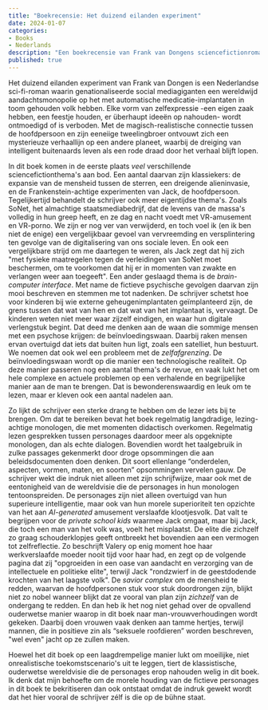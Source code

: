 ```yaml
---
title: "Boekrecensie: Het duizend eilanden experiment"
date: 2024-01-07
categories: 
- Books
- Nederlands
description: "Een boekrecensie van Frank van Dongens sciencefictionroman: Het duizend eilanden experiment."
published: true
---
```

Het duizend eilanden experiment van Frank van Dongen is een Nederlandse sci-fi-roman waarin genationaliseerde social mediagiganten een wereldwijd aandachtsmonopolie op het met automatische medicatie-implantaten in toom gehouden volk hebben. Elke vorm van zelfexpressie -een eigen zaak hebben, een feestje houden, er überhaupt ideeën op nahouden- wordt ontmoedigd of is verboden. Met de magisch-realistische connectie tussen de hoofdpersoon en zijn eeneiige tweelingbroer ontvouwt zich een mysterieuze verhaallijn op een andere planeet, waarbij de dreiging van intelligent buitenaards leven als een rode draad door het verhaal blijft lopen.

In dit boek komen in de eerste plaats *veel* verschillende sciencefictionthema's aan bod. Een aantal daarvan zijn klassiekers: de expansie van de mensheid tussen de sterren, een dreigende alieninvasie, en de Frankenstein-achtige experimenten van Jack, de hoofdpersoon. Tegelijkertijd behandelt de schrijver ook meer eigentijdse thema's. Zoals SoNet, het almachtige staatsmediabedrijf, dat de levens van de massa's volledig in hun greep heeft, en ze dag en nacht voedt met VR-amusement en VR-porno. We zijn er nog ver van verwijderd, en toch voel ik (en ik ben niet de enige) een vergelijkbaar gevoel van vervreemding en versplintering ten gevolge van de digitalisering van ons sociale leven. En ook een vergelijkbare strijd om me daartegen te weren, als Jack zegt dat hij zich "met fysieke maatregelen tegen de verleidingen van SoNet moet beschermen, om te voorkomen dat hij er in momenten van zwakte en verlangen weer aan toegeeft". 
Een ander geslaagd thema is de *brain-computer interface*. Met name de fictieve psychische gevolgen daarvan zijn mooi beschreven en stemmen me tot nadenken. De schrijver schetst hoe voor kinderen bij wie externe geheugenimplantaten geïmplanteerd zijn, de grens tussen dat wat van hen en dat wat van het implantaat is, vervaagt. De kinderen weten niet meer waar zijzelf eindigen, en waar hun digitale verlengstuk begint. Dat deed me denken aan de waan die sommige mensen met een psychose krijgen: de beïnvloedingswaan. Daarbij raken mensen ervan overtuigd dat iets dat buiten hun ligt, zoals een satelliet, hun bestuurt. We noemen dat ook wel een probleem met de *zelfafgrenzing*. De beïnvloedingswaan wordt op die manier een technologische realiteit. Op deze manier passeren nog een aantal thema's de revue, en vaak lukt het om hele complexe en actuele problemen op een verhalende en begrijpelijke manier aan de man te brengen. Dat is bewonderenswaardig en leuk om te lezen, maar er kleven ook een aantal nadelen aan. 

Zo lijkt de schrijver een sterke drang te hebben om de lezer iets bij te brengen. Om dat te bereiken bevat het boek regelmatig langdradige, lezing-achtige monologen, die met momenten didactisch overkomen. Regelmatig lezen gesprekken tussen personages daardoor meer als opgeknipte monologen, dan als echte dialogen. Bovendien wordt het taalgebruik in zulke passages gekenmerkt door droge opsommingen die aan beleidsdocumenten doen denken. Dit soort ellenlange “onderdelen, aspecten, vormen, maten, en soorten” opsommingen vervelen gauw. De schrijver wekt die indruk niet alleen met zijn schrijfwijze, maar ook met de eentonigheid van de wereldvisie die de personages in hun monologen tentoonspreiden. 
De personages zijn  niet alleen overtuigd van hun superieure intelligentie, maar ook van hun morele superioriteit ten opzichte van het aan *AI-generated* amusement verslaafde klootjesvolk. Dat valt te begrijpen voor de *private school kids* waarmee Jack omgaat, maar bij Jack, die toch een man van het volk was, voelt het misplaatst. De elite die zichzelf zo graag schouderklopjes geeft ontbreekt het bovendien aan een vermogen tot zelfreflectie. Zo beschrijft Valery op enig moment hoe haar werkverslaafde moeder nooit tijd voor haar had, en zegt op de volgende pagina dat zij "opgroeiden in een oase van aandacht en verzorging van de intellectuele en politieke elite", terwijl Jack "rondzwierf in de geestdodende krochten van het laagste volk". De *savior complex* om de mensheid te redden, waarvan de hoofdpersonen stuk voor stuk doordrongen zijn, blijkt niet zo nobel wanneer blijkt dat ze vooral van plan zijn *zichzelf* van de ondergang te redden. En dan heb ik het nog niet gehad over de opvallend ouderwetse manier waarop in dit boek naar man-vrouwverhoudingen wordt gekeken. Daarbij doen vrouwen vaak denken aan tamme hertjes, terwijl mannen, die in positieve zin als “seksuele roofdieren” worden beschreven, "wel even" jacht op ze zullen maken. 

Hoewel het dit boek op een laagdrempelige manier lukt om moeilijke, niet onrealistische toekomstscenario's uit te leggen, tiert de klassistische, ouderwetse wereldvisie die de personages erop nahouden welig in dit boek. Ik denk dat mijn behoefte om de morele houding van de fictieve personages in dit boek te bekritiseren dan ook ontstaat omdat de indruk gewekt wordt dat het hier vooral de schrijver zélf is die op de bühne staat.
